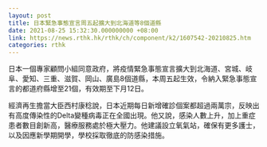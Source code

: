```yaml
---
layout: post
title: 日本緊急事態宣言周五起擴大到北海道等8個道縣
date: 2021-08-25 15:32:30.000000000 +08:00
link: https://news.rthk.hk/rthk/ch/component/k2/1607542-20210825.htm
categories: rthk
---
```


日本一個專家顧問小組同意政府，將疫情緊急事態宣言擴大到北海道、宮城、岐阜、愛知、三重、滋賀、岡山、廣島8個道縣，本周五起生效，令納入緊急事態宣言的都道府縣增至21個，有效期至下月12日。

經濟再生擔當大臣西村康稔說，日本近期每日新增確診個案都超過兩萬宗，反映出有高度傳染性的Delta變種病毒正在全國出現。他又說，感染人數上升，加上重症患者數目創新高，醫療服務處於極大壓力。他建議設立氧氣站，確保有更多護士，以及因應新學期開學，學校採取徹底的防感染措施。
